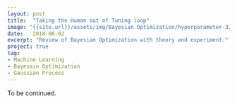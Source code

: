 ```yaml
---
layout: post
title:  "Taking the Human out of Tuning loop"
image: "{{site.url}}/assets/img/Bayesian Optimization/hyperparameter-32-b.png"
date:   2018-06-02
excerpt: "Review of Bayesian Optimization with theory and experiment."
project: true
tag:
- Machine Learning
- Bayesain Optimization
- Gaussian Process
---
```


To be continued.